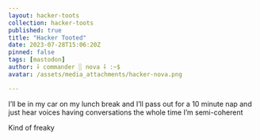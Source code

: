 ```yaml
---
layout: hacker-toots
collection: hacker-toots
published: true
title: "Hacker Tooted"
date: 2023-07-28T15:06:20Z
pinned: false
tags: [mastodon]
author: ⸸ commander ░ nova ⸸ :~$
avatar: /assets/media_attachments/hacker-nova.png

---
```


<p>I’ll be in my car on my lunch break and I’ll pass out for a 10 minute nap and just hear voices having conversations the whole time I’m semi-coherent</p><p>Kind of freaky</p>


